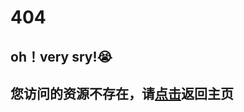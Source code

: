 # 404
## oh！very sry!😭
## 您访问的资源不存在，请[点击](https://sakurafeiyu.top/docs/#/)返回主页  

<!-- <span>
	<p align="center"><a href="https://sakurafeiyu.gitee.io/">@sakurafeiyu</a>&nbsp;|&nbsp;&copy;2021-2022&nbsp;<b>HuaFeiYuDocs</b></p>
</span> -->